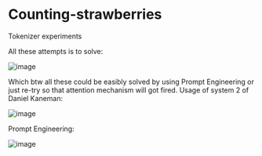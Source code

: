 # Counting-strawberries
Tokenizer experiments


All these attempts is to solve:

![image](https://github.com/Reyzenello/Counting-strawberries/assets/43668563/ce6d9afe-4bf3-489e-afb0-25230f9643e8)


Which btw all these could be easibly solved by using Prompt Engineering or just re-try so that attention mechanism will got fired. Usage of system 2 of Daniel Kaneman:

![image](https://github.com/Reyzenello/Counting-strawberries/assets/43668563/fde3fc5e-c413-4568-becc-de4c6e3e2749)


Prompt Engineering:

![image](https://github.com/Reyzenello/Counting-strawberries/assets/43668563/c4d1f70b-7ed8-4d00-809f-dee5b1b6b44e)
